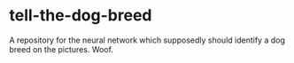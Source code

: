 # tell-the-dog-breed
A repository for the neural network which supposedly should identify a dog breed on the pictures. Woof.
